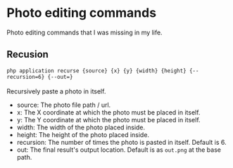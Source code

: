 # Photo editing commands

Photo editing commands that I was missing in my life.

## Recusion

`php application recurse {source} {x} {y} {width} {height} {--recursion=6} {--out=}`
<br>
<br>
Recursively paste a photo in itself.

* source: The photo file path / url.
* x: The X coordinate at which the photo must be placed in itself.
* y: The Y coordinate at which the photo must be placed in itself.
* width: The width of the photo placed inside.
* height: The height of the photo placed inside.
* recursion: The number of times the photo is pasted in itself. Default is 6.
* out: The final result's output location. Default is as `out.png` at the base path.
